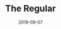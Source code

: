 ---
title: The Regular
date: 2019-09-07
time: 11 – 13
location: 
  name: Café NONA
  address: Národní 4, Prague, Czech Republic 110 00
fb: https://www.facebook.com/events/2332858960367208/
---